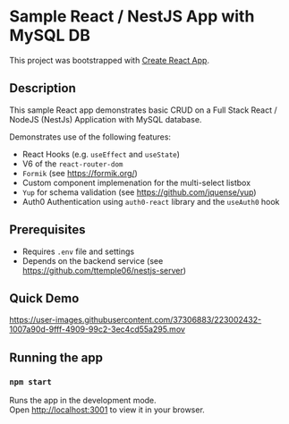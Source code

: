 # Sample React / NestJS App with MySQL DB

This project was bootstrapped with [Create React App](https://github.com/facebook/create-react-app).

## Description

This sample React app demonstrates basic CRUD on a Full Stack React / NodeJS (NestJs) Application with MySQL database.

Demonstrates use of the following features:
- React Hooks (e.g. `useEffect` and `useState`)
- V6 of the `react-router-dom`
- `Formik` (see https://formik.org/)
- Custom component implemenation for the multi-select listbox
- `Yup` for schema validation (see https://github.com/jquense/yup)
- Auth0 Authentication using `auth0-react` library and the `useAuth0` hook

## Prerequisites

- Requires `.env` file and settings
- Depends on the backend service (see https://github.com/ttemple06/nestjs-server)

## Quick Demo

https://user-images.githubusercontent.com/37306883/223002432-1007a90d-9fff-4909-99c2-3ec4cd55a295.mov

## Running the app

### `npm start`

Runs the app in the development mode.\
Open [http://localhost:3001](http://localhost:3001) to view it in your browser.
